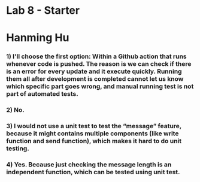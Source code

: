 # Lab 8 - Starter
# Hanming Hu

### 1) I'll choose the first option: Within a Github action that runs whenever code is pushed. The reason is we can check if there is an error for every update and it execute quickly. Running them all after development is completed cannot let us know which specific part goes wrong, and manual running test is not part of automated tests.

### 2) No.

### 3) I would not use a unit test to test the “message” feature, because it might contains multiple components (like write function and send function), which makes it hard to do unit testing.

### 4) Yes. Because just checking the message length is an independent function, which can be tested using unit test.